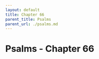 ```yaml
---
layout: default
title: Chapter 66
parent_title: Psalms
parent_url: ./psalms.md
---
```


# Psalms - Chapter 66
